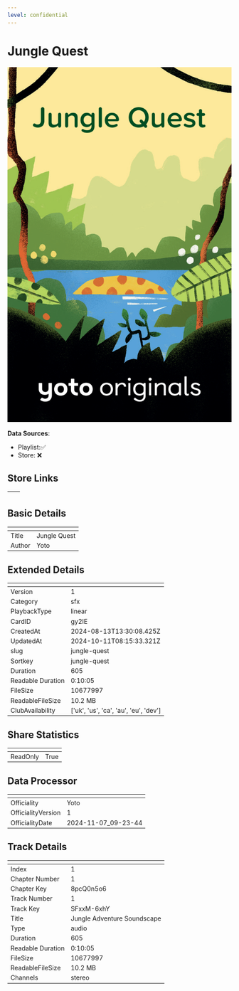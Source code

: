 ```yaml
---
level: confidential
---
```

# Jungle Quest

![card_[gy2IE].png](../../img/cards/card_[gy2IE].png)

**Data Sources**: 

- Playlist:✅
- Store: ❌


## Store Links

| <!-- --> | <!-- --> |
| - | - |


## Basic Details

| <!-- --> | <!-- --> |
| - | - |
| Title | Jungle Quest |
| Author | Yoto |


## Extended Details

| <!-- --> | <!-- --> |
| - | - |
| Version | 1 |
| Category | sfx |
| PlaybackType | linear |
| CardID | gy2IE |
| CreatedAt | 2024-08-13T13:30:08.425Z |
| UpdatedAt | 2024-10-11T08:15:33.321Z |
| slug | jungle-quest |
| Sortkey | jungle-quest |
| Duration | 605 |
| Readable Duration | 0:10:05 |
| FileSize | 10677997 |
| ReadableFileSize | 10.2 MB |
| ClubAvailability | ['uk', 'us', 'ca', 'au', 'eu', 'dev'] |


## Share Statistics

| <!-- --> | <!-- --> |
| - | - |
| ReadOnly | True |


## Data Processor

| <!-- --> | <!-- --> |
| - | - |
| Officiality | Yoto
| OfficialityVersion | 1
| OfficialityDate | 2024-11-07_09-23-44


## Track Details

| <!-- --> | <!-- --> |
| - | - |
| Index | 1 |
| Chapter Number | 1 |
| Chapter Key | 8pcQ0n5o6 |
| Track Number | 1 |
| Track Key | SFxxM-6xhY |
| Title | Jungle Adventure Soundscape |
| Type | audio |
| Duration | 605 |
| Readable Duration | 0:10:05 |
| FileSize | 10677997 |
| ReadableFileSize | 10.2 MB |
| Channels | stereo |

